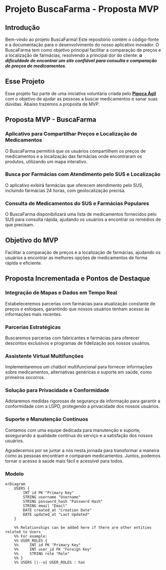# Projeto BuscaFarma - Proposta MVP

## Introdução

Bem-vindo ao projeto BuscaFarma! Este repositório contém o código-fonte e a documentação para o desenvolvimento do nosso aplicativo inovador. O BuscaFarma tem como objetivo principal facilitar a comparação de preços e a localização de farmácias, resolvendo a principal dor do cliente: ***a dificuldade de encontrar um site confiável para consulta e comparação de preços de medicamentos***.

## Esse Projeto

Esse projeto faz parte de uma iniciativa voluntária criada pelo **[Pipoca Ágil](https://pipocaagil.com.br/)** com o objetivo de ajudar as pessoas a buscar medicamentos e sanar suas dúvidas. Abaixo trazemos a proposta de MVP.

## Proposta MVP - BuscaFarma

### Aplicativo para Compartilhar Preços e Localização de Medicamentos

O BuscaFarma permitirá que os usuários compartilhem os preços de medicamentos e a localização das farmácias onde encontraram os produtos, utilizando um mapa interativo.

### Busca por Farmácias com Atendimento pelo SUS e Localização

O aplicativo exibirá farmácias que oferecem atendimento pelo SUS, incluindo farmácias 24 horas, com geolocalização precisa.

### Consulta de Medicamentos do SUS e Farmácias Populares

O BuscaFarma disponibilizará uma lista de medicamentos fornecidos pelo SUS para consulta rápida, ajudando os usuários a encontrar os remédios de que precisam.

## Objetivo do MVP

Facilitar a comparação de preços e a localização de farmácias, ajudando os usuários a encontrar as melhores opções de medicamentos de forma rápida e eficiente.

## Proposta Incrementada e Pontos de Destaque

### Integração de Mapas e Dados em Tempo Real

Estabeleceremos parcerias com farmácias para atualização constante de preços e estoques, garantindo que nossos usuários tenham acesso às informações mais recentes.

### Parcerias Estratégicas

Buscaremos parcerias com fabricantes e farmácias para oferecer descontos exclusivos e programas de fidelização aos nossos usuários.

### Assistente Virtual Multifunções

Implementaremos um chatbot multifuncional para fornecer informações sobre medicamentos, alternativas genéricas e suporte em saúde, como primeiros socorros.

### Solução para Privacidade e Conformidade

Adotaremos medidas rigorosas de segurança da informação para garantir a conformidade com a LGPD, protegendo a privacidade dos nossos usuários.

### Suporte e Manutenção Contínuos

Contamos com uma equipe dedicada para manutenção e suporte, assegurando a qualidade contínua do serviço e a satisfação dos nossos usuários.

Agradecemos por se juntar a nós nesta jornada para transformar a maneira como as pessoas encontram e comparam medicamentos. Juntos, podemos tornar o acesso à saúde mais fácil e acessível para todos.


### Modelo

```mermaid
erDiagram
    USERS {
        INT id PK "Primary Key"
        STRING username "Username"
        STRING password_hash "Password Hash"
        STRING email "Email"
        DATE created_at "Creation Date"
        DATE updated_at "Last Updated"
    }

    %% Relationships can be added here if there are other entities related to Users
    %% For example:
    %% USER_ROLES {
    %%     INT id PK "Primary Key"
    %%     INT user_id FK "Foreign Key"
    %%     STRING role "Role"
    %% }
    %% USERS ||--o{ USER_ROLES : has

```
